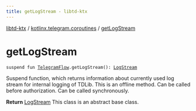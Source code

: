 ```yaml
---
title: getLogStream - libtd-ktx
---
```


[libtd-ktx](../index.html) / [kotlinx.telegram.coroutines](index.html) / [getLogStream](./get-log-stream.html)

# getLogStream

`suspend fun `[`TelegramFlow`](../kotlinx.telegram.core/-telegram-flow/index.html)`.getLogStream(): `[`LogStream`](https://tdlibx.github.io/td/docs/org/drinkless/td/libcore/telegram/TdApi.LogStream.html)

Suspend function, which returns information about currently used log stream for internal logging
of TDLib. This is an offline method. Can be called before authorization. Can be called
synchronously.

**Return**
[LogStream](https://tdlibx.github.io/td/docs/org/drinkless/td/libcore/telegram/TdApi.LogStream.html) This class is an abstract base class.

